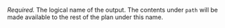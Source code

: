 *Required.* The logical name of the output. The contents under `path` will be made available to the rest of the plan under this name.
